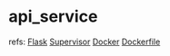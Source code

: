 # api_service

refs:
[Flask](https://flask.palletsprojects.com/en/2.0.x/)
[Supervisor](http://supervisord.org/)
[Docker](https://docs.docker.com/)
[Dockerfile](https://docs.docker.com/engine/reference/builder/)

